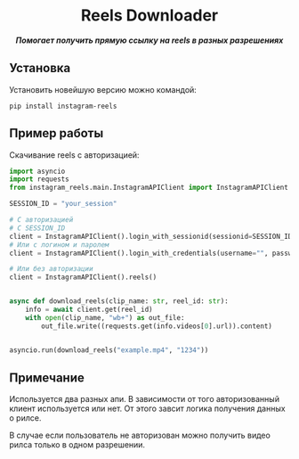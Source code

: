 <h1 align="center">
  Reels Downloader
</h1>
<p align="center">
    <em><b>Помогает получить прямую ссылку на reels в разных разрешениях</b></em>
</p>

## Установка

Установить новейшую версию можно командой:

```shell
pip install instagram-reels
```

## Пример работы

Скачивание reels с авторизацией:

```python
import asyncio
import requests
from instagram_reels.main.InstagramAPIClient import InstagramAPIClient

SESSION_ID = "your_session"

# С авторизацией
# С SESSION_ID
client = InstagramAPIClient().login_with_sessionid(sessionid=SESSION_ID).reels()
# Или с логином и паролем
client = InstagramAPIClient().login_with_credentials(username="", password="").reels()

# Или без авторизации
client = InstagramAPIClient().reels()


async def download_reels(clip_name: str, reel_id: str):
    info = await client.get(reel_id)
    with open(clip_name, "wb+") as out_file:
        out_file.write((requests.get(info.videos[0].url)).content)


asyncio.run(download_reels("example.mp4", "1234"))
```

## Примечание

Используется два разных апи. В зависимости от того авторизованный клиент используется или нет. От этого завсит логика получения данных о рилсе. 

В случае если пользователь не авторизован можно получить видео рилса только в одном разрешении.

